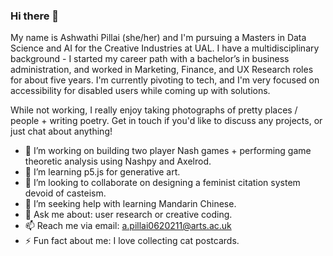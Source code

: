 ### Hi there 👋 

My name is Ashwathi Pillai (she/her) and I'm pursuing a Masters in Data Science and AI for the Creative Industries at UAL. I have a multidisciplinary background - I
started my career path with a bachelor’s in business administration, and worked in Marketing, Finance, and UX Research roles for about five years. I'm currently pivoting to tech, and I'm very focused on accessibility for disabled users while coming up with solutions. 

While not working, I really enjoy taking photographs of pretty places / people + writing poetry. Get in touch if you'd like to discuss any projects, or just chat about anything! 



- 🔭 I’m working on building two player Nash games + performing game theoretic analysis using Nashpy and Axelrod.
- 🌱 I’m learning p5.js for generative art. 
- 👯 I’m looking to collaborate on designing a feminist citation system devoid of casteism. 
- 🤔 I’m seeking help with learning Mandarin Chinese. 
- 💬 Ask me about: user research or creative coding. 
- 📫 Reach me via email: a.pillai0620211@arts.ac.uk 
- ⚡ Fun fact about me: I love collecting cat postcards. 
